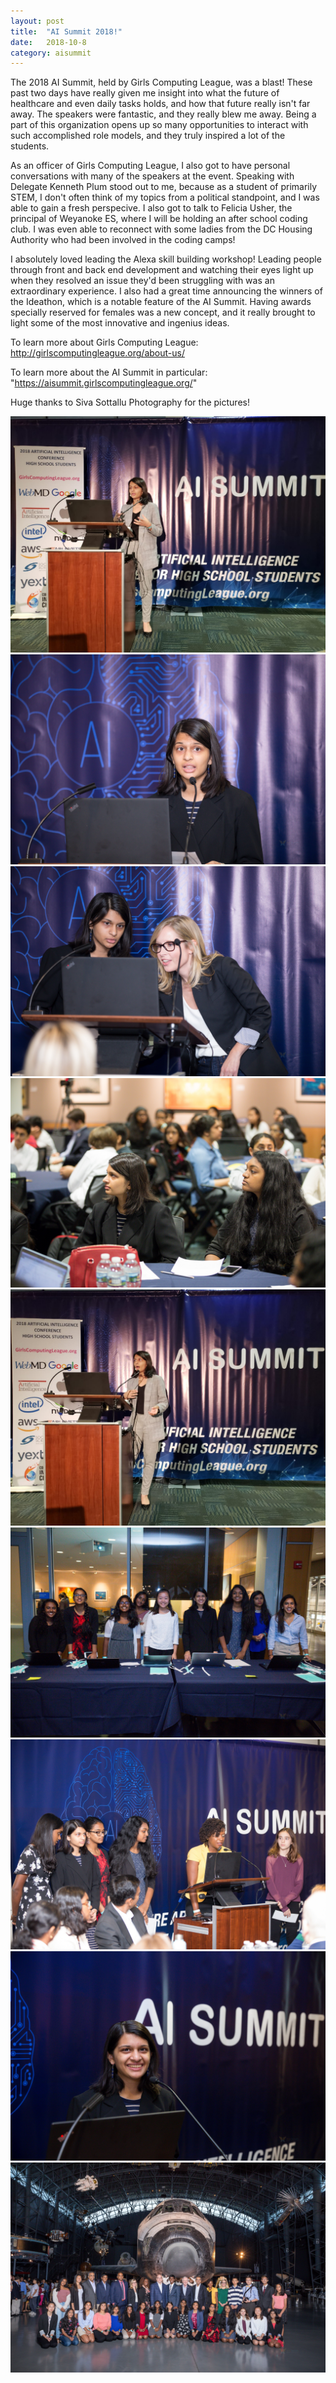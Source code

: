 ```yaml
---
layout: post
title:  "AI Summit 2018!"
date:   2018-10-8
category: aisummit
---
```

The 2018 AI Summit, held by Girls Computing League, was a blast! These past two days have really given me insight into what the future of healthcare and even daily tasks holds, and how that future really isn't far away. The speakers were fantastic, and they really blew me away. Being a part of this organization opens up so many opportunities to interact with such accomplished role models, and they truly inspired a lot of the students.

As an officer of Girls Computing League, I also got to have personal conversations with many of the speakers at the event. Speaking with Delegate Kenneth Plum stood out to me, because as a student of primarily STEM, I don't often think of my topics from a political standpoint, and I was able to gain a fresh perspecive. I also got to talk to Felicia Usher, the principal of Weyanoke ES, where I will be holding an after school coding club. I was even able to reconnect with some ladies from the DC Housing Authority who had been involved in the coding camps!

I absolutely loved leading the Alexa skill building workshop! Leading people through front and back end development and watching their eyes light up when they resolved an issue they'd been struggling with was an extraordinary experience. I also had a great time announcing the winners of the Ideathon, which is a notable feature of the AI Summit. Having awards specially reserved for females was a new concept, and it really brought to light some of the most innovative and ingenius ideas.

To learn more about Girls Computing League: <a> http://girlscomputingleague.org/about-us/ </a>


To learn more about the AI Summit in particular: <a> "https://aisummit.girlscomputingleague.org/" </a>



Huge thanks to Siva Sottallu Photography for the pictures!

<img src = "/assets/images/aisummit18/front1.JPG" alt = "">
<img src = "/assets/images/aisummit18/speaking2.jpg" alt = "">
<img src = "/assets/images/aisummit18/laurenneal.jpg" alt = "">
<img src = "/assets/images/aisummit18/sitting.jpg" alt = "">
<img src = "/assets/images/aisummit18/front2.JPG" alt = "">
<img src = "/assets/images/aisummit18/registration.jpg" alt = "">
<img src = "/assets/images/aisummit18/usher.jpg" alt = "">
<img src = "/assets/images/aisummit18/speaking.jpg" alt = "">
<img src = "/assets/images/aisummit18/volunteers2.jpg" alt = "">
